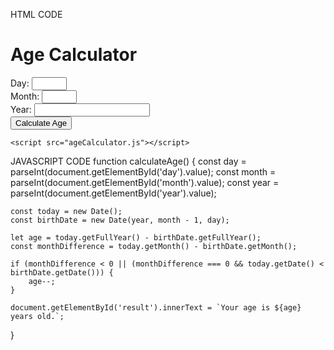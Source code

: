 HTML CODE
<!DOCTYPE html>
<html lang="en">
<head>
    <meta charset="UTF-8">
    <meta name="viewport" content="width=device-width, initial-scale=1.0">
    <title>Age Calculator</title>
</head>
<body>
    <h1>Age Calculator</h1>
    <form id="ageForm">
        <label for="day">Day:</label>
        <input type="number" id="day" name="day" min="1" max="31" required>
        <br>
        <label for="month">Month:</label>
        <input type="number" id="month" name="month" min="1" max="12" required>
        <br>
        <label for="year">Year:</label>
        <input type="number" id="year" name="year" required>
        <br>
        <button type="button" onclick="calculateAge()">Calculate Age</button>
    </form>
    <p id="result"></p>

    <script src="ageCalculator.js"></script>
</body>
</html>





JAVASCRIPT CODE
function calculateAge() {
    const day = parseInt(document.getElementById('day').value);
    const month = parseInt(document.getElementById('month').value);
    const year = parseInt(document.getElementById('year').value);

    const today = new Date();
    const birthDate = new Date(year, month - 1, day);

    let age = today.getFullYear() - birthDate.getFullYear();
    const monthDifference = today.getMonth() - birthDate.getMonth();

    if (monthDifference < 0 || (monthDifference === 0 && today.getDate() < birthDate.getDate())) {
        age--;
    }

    document.getElementById('result').innerText = `Your age is ${age} years old.`;
}
